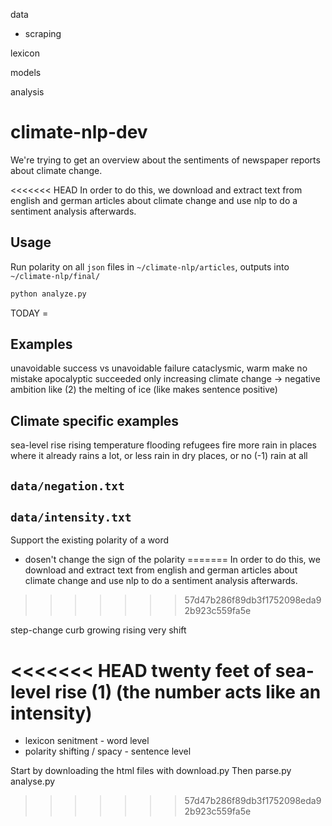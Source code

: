 data
- scraping

lexicon

models

analysis

# climate-nlp-dev

We're trying to get an overview about the sentiments of newspaper reports about climate change.

<<<<<<< HEAD
In order to do this, we download and extract text from english and german articles about climate change and use nlp to do a sentiment analysis afterwards.

## Usage

Run polarity on all `json` files in `~/climate-nlp/articles`, outputs into `~/climate-nlp/final/`

```bash
python analyze.py
```

TODAY = 

## Examples

unavoidable success vs unavoidable failure
cataclysmic, warm 
make no mistake
apocalyptic
succeeded only
increasing climate change -> negative
ambition
like (2) the melting of ice (like makes sentence positive)

## Climate specific examples

sea-level rise
rising temperature
flooding
refugees
fire
more rain in places where it already rains a lot, or less rain in dry places, or no (-1) rain at all

## `data/negation.txt`

## `data/intensity.txt`

Support the existing polarity of a word
- dosen't change the sign of the polarity
=======
In order to do this, we download and extract text from english and german articles
about climate change and use nlp to do a sentiment analysis afterwards.
>>>>>>> 57d47b286f89db3f1752098eda92b923c559fa5e

step-change
curb
growing
rising
very
shift

<<<<<<< HEAD
twenty feet of sea-level rise (1) (the number acts like an intensity)
=======
- lexicon senitment - word level
- polarity shifting / spacy - sentence level


Start by downloading the html files with download.py
Then parse.py
analyse.py
>>>>>>> 57d47b286f89db3f1752098eda92b923c559fa5e
